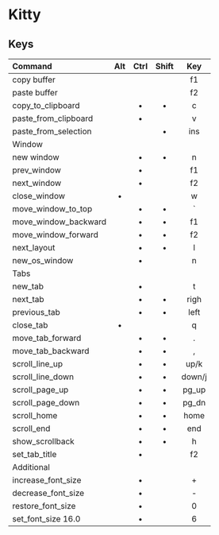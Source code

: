 # Kitty

## Keys

|        Command          |Alt| Ctrl | Shift | Key     |
|:------------------------|:-:|:----:|:-----:|:-------:|
|    copy buffer          |   |      |       |  f1     |
|    paste buffer         |   |      |       |  f2     |
|    copy_to_clipboard    |   |  •   |   •   |  c      |
|    paste_from_clipboard |   |  •   |       |  v      |
|    paste_from_selection |   |      |   •   |  ins    |
|    Window               |   |      |       |         |
|    new  window          |   |  •   |   •   |  n      |
|    prev_window          |   |  •   |       |  f1     |
|    next_window          |   |  •   |       |  f2     |
|    close_window         | • |      |       |  w      |
|    move_window_to_top   |   |  •   |   •   |  `      |
|    move_window_backward |   |  •   |   •   |  f1     |
|    move_window_forward  |   |  •   |   •   |  f2     |
|    next_layout          |   |  •   |   •   |  l      |
|    new_os_window        |   |  •   |       |  n      |
|    Tabs                 |   |      |       |         |
|    new_tab              |   |  •   |       |  t      |
|    next_tab             |   |  •   |   •   |  righ   |
|    previous_tab         |   |  •   |   •   |  left   |
|    close_tab            | • |      |       |  q      |
|    move_tab_forward     |   |  •   |   •   |  .      |
|    move_tab_backward    |   |  •   |   •   |  ,      |
|    scroll_line_up       |   |  •   |   •   |  up/k   |
|    scroll_line_down     |   |  •   |   •   |  down/j |
|    scroll_page_up       |   |  •   |   •   |  pg_up  |
|    scroll_page_down     |   |  •   |   •   |  pg_dn  |
|    scroll_home          |   |  •   |   •   |  home   |
|    scroll_end           |   |  •   |   •   |  end    |
|    show_scrollback      |   |  •   |   •   |  h      |
|    set_tab_title        |   |  •   |       |  f2     |
|    Additional           |   |      |       |         |
|    increase_font_size   |   |  •   |       |  +      |
|    decrease_font_size   |   |  •   |       |  -      |
|    restore_font_size    |   |  •   |       |  0      |
|    set_font_size 16.0   |   |  •   |       |  6      |
